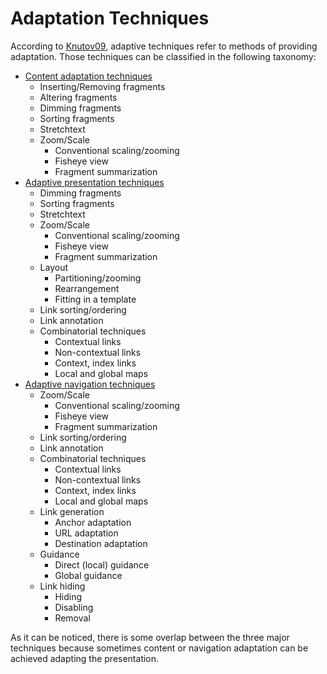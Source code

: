 # Adaptation Techniques
According to [Knutov09](dx.doi.org/10.1080/13614560902801608), adaptive techniques refer to methods of providing adaptation. Those techniques can be classified in the following taxonomy:
* [Content adaptation techniques](content_adaptation/index.md)
    * Inserting/Removing fragments
	* Altering fragments
	* Dimming fragments
	* Sorting fragments
	* Stretchtext
	* Zoom/Scale
	    * Conventional scaling/zooming
		* Fisheye view
		* Fragment summarization
* [Adaptive presentation techniques](adaptive_presentation/index.md)
	* Dimming fragments
	* Sorting fragments
	* Stretchtext
	* Zoom/Scale
	    * Conventional scaling/zooming
		* Fisheye view
		* Fragment summarization
	* Layout
	    * Partitioning/zooming
		* Rearrangement
		* Fitting in a template
	* Link sorting/ordering
	* Link annotation
	* Combinatorial techniques
	    * Contextual links
		* Non-contextual links
		* Context, index links
		* Local and global maps
* [Adaptive navigation techniques](adaptive_navigation/index.md)
	* Zoom/Scale
	    * Conventional scaling/zooming
		* Fisheye view
		* Fragment summarization
	* Link sorting/ordering
	* Link annotation
	* Combinatorial techniques
	    * Contextual links
		* Non-contextual links
		* Context, index links
		* Local and global maps
	* Link generation
	    * Anchor adaptation
		* URL adaptation
		* Destination adaptation
	* Guidance
	    * Direct (local) guidance
		* Global guidance
	* Link hiding
	    * Hiding
		* Disabling
		* Removal
		
As it can be noticed, there is some overlap between the three major techniques because sometimes content or navigation adaptation can be achieved adapting the presentation.